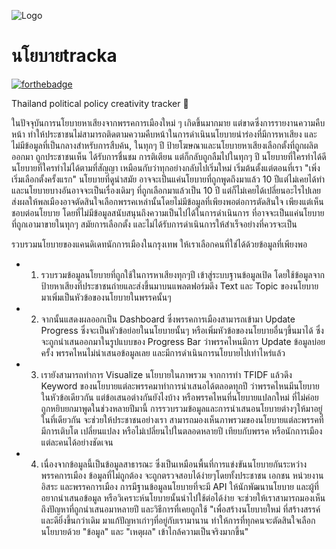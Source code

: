 ![Logo](https://user-images.githubusercontent.com/48949523/224325726-f42a0c3a-1af6-4086-bce9-b506e417a9e0.png)

# นโยบายtracka 
[![forthebadge](https://forthebadge.com/images/badges/built-by-developers.svg)](https://forthebadge.com)

Thailand political policy creativity tracker 🚀

ในปัจจุบันการนโยบายหาเสียงจากพรรคการเมืองใหม่ ๆ เกิดขึ้นมากมาย แต่ขาดซึ่งการรายงานความคืบหน้า ทำให้ประชาชนไม่สามารถติดตามความคืบหน้าในการดำเนินนโยบายนำร่องที่มีการหาเสียง และไม่มีข้อมูลที่เป็นกลางสำหรับการสืบค้น, ในทุกๆ ปี ป้ายโฆษณาและนโยบายหาเสียงเลือกตั้งที่ถูกผลิตออกมา ถูกประชาชนเห็น ได้รับการชื่นชม การติเตียน แต่ก็กลับถูกลืมไปในทุกๆ ปี นโยบายที่ใครทำได้ดี นโยบายที่ใครทำไม่ได้ตามที่สัญญา เหมือนกับว่าทุกอย่างกลับไปเริ่มใหม่ เริ่มต้นตั้งแต่ตอนที่เรา "เพิ่งเริ่มเลือกตั้งครั้งแรก" นโยบายที่ดูนำสมัย อาจจะเป็นแค่นโยบายที่ถูกพูดถึงมาแล้ว 10 ปีแต่ไม่เคยได้ทำ และนโยบายบางอันอาจจะเป็นเรื่องเดิมๆ ที่ถูกเลือกมาแล้วเป็น 10 ปี แต่ก็ไม่เคยได้เปลี่ยนอะไรไปเลย ส่งผลให้พลเมืองอาจตัดสินใจเลือกพรรคเหล่านั้นโดยไม่มีข้อมูลที่เพียงพอต่อการตัดสินใจ เพียงแต่เห็นชอบต่อนโยบาย โดยที่ไม่มีข้อมูลสนับสนุนถึงความเป็นไปได้ในการดำเนินการ ที่อาจจะเป็นแค่นโยบายที่ถูกเอามาขายในทุกๆ สมัยการเลือกตั้ง และไม่ได้รับการดำเนินการให้สำเร็จอย่างที่ควรจะเป็น


รวบรวมนโยบายของแคนดิเดทนักการเมืองในกรุงเทพ ให้เราเลือกคนที่ใช่ได้ด้วยข้อมูลที่เพียงพอ
- 1. รวบรวมข้อมูลนโยบายที่ถูกใช้ในการหาเสียงทุกๆปี เข้าสู่ระบบฐานข้อมูลเปิด โดยใช้ข้อมูลจากป้ายหาเสียงที่ประชาชนถ่ายและส่งขึ้นมาบนแพลตฟอร์มดึง Text และ Topic ของนโยบาย มาเพิ่มเป็นหัวข้อของนโยบายในพรรคนั้นๆ
- 2. จากนั้นแสดงผลออกเป็น Dashboard ซึ่งพรรคการเมืองสามารถเข้ามา Update Progress ซึ่งจะเป็นหัวข้อย่อยในนโยบายนั้นๆ หรือเพิ่มหัวข้อของนโยบายอื่นๆขึ้นมาได้ ซึ่งจะถูกนำเสนออกมาในรูปแบบของ Progress Bar ว่าพรรคไหนมีการ Update ข้อมูลบ่อยครั้ง พรรคไหนไม่นำเสนอข้อมูลเลย และมีการดำเนินการนโยบายไปเท่าไหร่แล้ว
- 3. เรายังสามารถทำการ Visualize นโยบายในภาพรวม จากการทำ TFIDF แล้วดึง Keyword ของนโยบายแต่ละพรรคมาทำการนำเสนอได้ตลอดทุกปี ว่าพรรคไหนมีนโยบายในหัวข้อเดียวกัน แต่ข้อเสนอต่างกันยังไงบ้าง หรือพรรคไหนที่นโยบายแปลกใหม่ ที่ไม่ค่อยถูกหยิบยกมาพูดในช่วงหลายปีมานี้
การรวบรวมข้อมูลและการนำเสนอนโยบายต่างๆให้มาอยู่ในที่เดียวกัน จะช่วยให้ประชาชนอย่างเรา สามารถมองเห็นภาพรวมของนโยบายแต่ละพรรคที่มีการเติบโต เปลี่ยนแปลง หรือไม่เปลี่ยนไปในตลอดหลายปี เทียบกับพรรค หรือนักการเมืองแต่ละคนได้อย่างชัดเจน
- 4. เนื่องจากข้อมูลนี้เป็นข้อมูลสาธารณะ ซึ่งเป็นเหมือนพื้นที่การแข่งขันนโยบายกันระหว่างพรรคการเมือง
ข้อมูลที่ไม่ถูกต้อง จะถูกตรวจสอบได้ง่ายๆโดยทั้งประชาชน เอกชน หน่วยงานอิสระ และพรรคการเมือง
การมีฐานข้อมูลนโยบายที่จะมี API ให้นักพัฒนานโยบาย และผู้ที่อยากนำเสนอข้อมูล หรือวิเคราะห์นโยบายนั้นนำไปใช้ต่อได้ง่าย จะช่วยให้เราสามารถมองเห็นถึงปัญหาที่ถูกนำเสนอมาหลายปี และวิธีการที่เคยถูกใช้
"เพื่อสร้างนโยบายใหม่ ที่สร้างสรรค์และดียิ่งขึ้นกว่าเดิม มาแก้ปัญหาเก่าๆที่อยู่กับเรามานาน
ทำให้การที่ทุกคนจะตัดสินใจเลือกนโยบายด้วย "ข้อมูล" และ "เหตุผล" เข้าไกล้ความเป็นจริงมากขึ้น"
